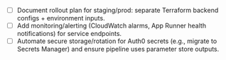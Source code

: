 - [ ] Document rollout plan for staging/prod: separate Terraform backend configs + environment inputs.
- [ ] Add monitoring/alerting (CloudWatch alarms, App Runner health notifications) for service endpoints.
- [ ] Automate secure storage/rotation for Auth0 secrets (e.g., migrate to Secrets Manager) and ensure pipeline uses parameter store outputs.
